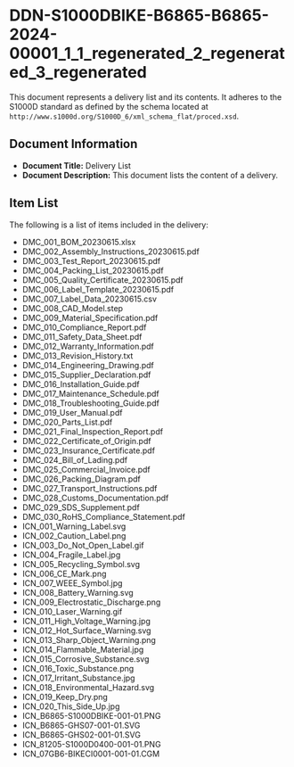 # DDN-S1000DBIKE-B6865-B6865-2024-00001_1_1_regenerated_2_regenerated_3_regenerated

This document represents a delivery list and its contents. It adheres to the S1000D standard as defined by the schema located at `http://www.s1000d.org/S1000D_6/xml_schema_flat/proced.xsd`.

## Document Information

*   **Document Title:** Delivery List
*   **Document Description:** This document lists the content of a delivery.

## Item List

The following is a list of items included in the delivery:

*   DMC_001_BOM_20230615.xlsx
*   DMC_002_Assembly_Instructions_20230615.pdf
*   DMC_003_Test_Report_20230615.pdf
*   DMC_004_Packing_List_20230615.pdf
*   DMC_005_Quality_Certificate_20230615.pdf
*   DMC_006_Label_Template_20230615.pdf
*   DMC_007_Label_Data_20230615.csv
*   DMC_008_CAD_Model.step
*   DMC_009_Material_Specification.pdf
*   DMC_010_Compliance_Report.pdf
*   DMC_011_Safety_Data_Sheet.pdf
*   DMC_012_Warranty_Information.pdf
*   DMC_013_Revision_History.txt
*   DMC_014_Engineering_Drawing.pdf
*   DMC_015_Supplier_Declaration.pdf
*   DMC_016_Installation_Guide.pdf
*   DMC_017_Maintenance_Schedule.pdf
*   DMC_018_Troubleshooting_Guide.pdf
*   DMC_019_User_Manual.pdf
*   DMC_020_Parts_List.pdf
*   DMC_021_Final_Inspection_Report.pdf
*   DMC_022_Certificate_of_Origin.pdf
*   DMC_023_Insurance_Certificate.pdf
*   DMC_024_Bill_of_Lading.pdf
*   DMC_025_Commercial_Invoice.pdf
*   DMC_026_Packing_Diagram.pdf
*   DMC_027_Transport_Instructions.pdf
*   DMC_028_Customs_Documentation.pdf
*   DMC_029_SDS_Supplement.pdf
*   DMC_030_RoHS_Compliance_Statement.pdf
*   ICN_001_Warning_Label.svg
*   ICN_002_Caution_Label.png
*   ICN_003_Do_Not_Open_Label.gif
*   ICN_004_Fragile_Label.jpg
*   ICN_005_Recycling_Symbol.svg
*   ICN_006_CE_Mark.png
*   ICN_007_WEEE_Symbol.jpg
*   ICN_008_Battery_Warning.svg
*   ICN_009_Electrostatic_Discharge.png
*   ICN_010_Laser_Warning.gif
*   ICN_011_High_Voltage_Warning.jpg
*   ICN_012_Hot_Surface_Warning.svg
*   ICN_013_Sharp_Object_Warning.png
*   ICN_014_Flammable_Material.jpg
*   ICN_015_Corrosive_Substance.svg
*   ICN_016_Toxic_Substance.png
*   ICN_017_Irritant_Substance.jpg
*   ICN_018_Environmental_Hazard.svg
*   ICN_019_Keep_Dry.png
*   ICN_020_This_Side_Up.jpg
*   ICN_B6865-S1000DBIKE-001-01.PNG
*   ICN_B6865-GHS07-001-01.SVG
*   ICN_B6865-GHS02-001-01.SVG
*   ICN_81205-S1000D0400-001-01.PNG
*   ICN_07GB6-BIKECI0001-001-01.CGM
